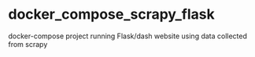 # docker_compose_scrapy_flask
docker-compose project running Flask/dash website using data collected from scrapy 
